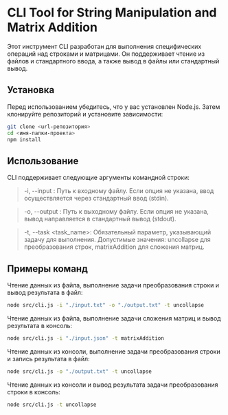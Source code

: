 # CLI Tool for String Manipulation and Matrix Addition

Этот инструмент CLI разработан для выполнения специфических операций над строками и матрицами. Он поддерживает чтение из файлов и стандартного ввода, а также вывод в файлы или стандартный вывод.

## Установка

Перед использованием убедитесь, что у вас установлен Node.js. Затем клонируйте репозиторий и установите зависимости:

```bash
git clone <url-репозитория>
cd <имя-папки-проекта>
npm install
```

## Использование

CLI поддерживает следующие аргументы командной строки:

> -i, --input <path>: Путь к входному файлу. Если опция не указана, ввод осуществляется через стандартный ввод (stdin).

> -o, --output <path>: Путь к выходному файлу. Если опция не указана, вывод направляется в стандартный вывод (stdout).

> -t, --task <task_name>: Обязательный параметр, указывающий задачу для выполнения. Допустимые значения: uncollapse для преобразования строк, matrixAddition для сложения матриц.

## Примеры команд
Чтение данных из файла, выполнение задачи преобразования строки и вывод результата в файл:
```bash
node src/cli.js -i "./input.txt" -o "./output.txt" -t uncollapse
```
Чтение данных из файла, выполнение задачи сложения матриц и вывод результата в консоль:
```bash
node src/cli.js -i "./input.json" -t matrixAddition
```
Чтение данных из консоли, выполнение задачи преобразования строки и запись результата в файл:
```bash
node src/cli.js -o "./output.txt" -t uncollapse
```
Чтение данных из консоли и вывод результата задачи преобразования строки в консоль:
```bash
node src/cli.js -t uncollapse
```
